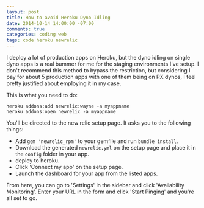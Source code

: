 ```yaml
---
layout: post
title: How to avoid Heroku Dyno Idling
date: 2014-10-14 14:00:00 -07:00
comments: true
categories: coding web
tags: code heroku newrelic
---
```


I deploy a lot of production apps on Heroku, but the dyno idling on single dyno apps is a real bummer for me for the staging environments I've setup. I don't recommend this method to bypass the restriction, but considering I pay for about 5 production apps with one of them being on PX dynos, I feel pretty justified about employing it in my case.

This is what you need to do:

    heroku addons:add newrelic:wayne -a myappname
    heroku addons:open newrelic -a myappname

You'll be directed to the new relic setup page. It asks you to the following things:

* Add ```gem 'newrelic_rpm'``` to your gemfile and run ```bundle install```.
* Download the generated ```newrelic.yml``` on the setup page and place it in the ```config``` folder in your app.
* deploy to heroku.
* Click 'Connect my app' on the setup page.
* Launch the dashboard for your app from the listed apps.

From here, you can go to 'Settings' in the sidebar and click 'Availability Monitoring'.
Enter your URL in the form and click 'Start Pinging' and you're all set to go.


